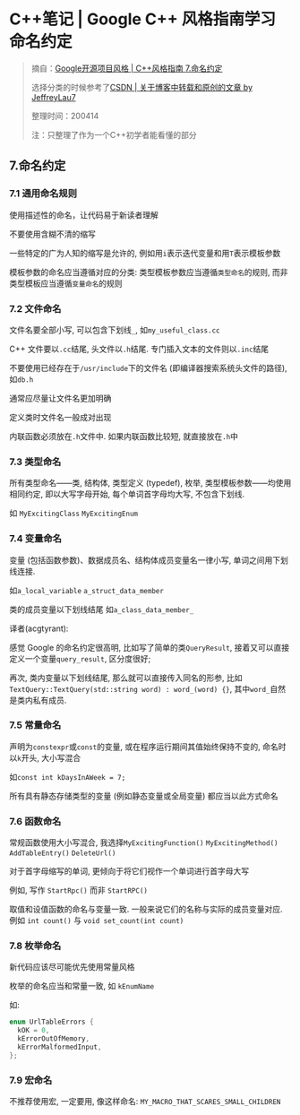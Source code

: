 # C++笔记 | Google C++ 风格指南学习 命名约定

> 摘自：[Google开源项目风格 | C++风格指南 7.命名约定](https://zh-google-styleguide.readthedocs.io/en/latest/contents/)
> 
> 选择分类的时候参考了[CSDN | 关于博客中转载和原创的文章 by JeffreyLau7](https://blog.csdn.net/jeffreylau7/article/details/51276136 "csdn.net")
> 
> 整理时间：200414
> 
> 注：只整理了作为一个C++初学者能看懂的部分

## 7.命名约定

### 7.1 通用命名规则

使用描述性的命名，让代码易于新读者理解

不要使用含糊不清的缩写

一些特定的广为人知的缩写是允许的, 例如用`i`表示迭代变量和用`T`表示模板参数

模板参数的命名应当遵循对应的分类: 类型模板参数应当遵循`类型命名`的规则, 而非类型模板应当遵循`变量命名`的规则

### 7.2 文件命名

文件名要全部小写, 可以包含下划线`_`, 如`my_useful_class.cc`

C++ 文件要以`.cc`结尾, 头文件以`.h`结尾. 专门插入文本的文件则以`.inc`结尾

不要使用已经存在于`/usr/include`下的文件名 (即编译器搜索系统头文件的路径), 如`db.h`

通常应尽量让文件名更加明确

定义类时文件名一般成对出现

内联函数必须放在`.h`文件中. 如果内联函数比较短, 就直接放在`.h`中

### 7.3 类型命名

所有类型命名——类, 结构体, 类型定义 (typedef), 枚举, 类型模板参数——均使用相同约定, 即以大写字母开始, 每个单词首字母均大写, 不包含下划线. 

如 `MyExcitingClass` `MyExcitingEnum`

### 7.4 变量命名

变量 (包括函数参数)、数据成员名、结构体成员变量名一律小写, 单词之间用下划线连接. 

如`a_local_variable` `a_struct_data_member`

类的成员变量以下划线结尾 如`a_class_data_member_`

译者(acgtyrant):

感觉 Google 的命名约定很高明, 比如写了简单的类`QueryResult`, 接着又可以直接定义一个变量`query_result`, 区分度很好;

再次, 类内变量以下划线结尾, 那么就可以直接传入同名的形参, 比如`TextQuery::TextQuery(std::string word) : word_(word) {}`, 其中`word_`自然是类内私有成员.

### 7.5 常量命名

声明为`constexpr`或`const`的变量, 或在程序运行期间其值始终保持不变的, 命名时以`k`开头, 大小写混合

如`const int kDaysInAWeek = 7;`

所有具有静态存储类型的变量 (例如静态变量或全局变量) 都应当以此方式命名

### 7.6 函数命名

常规函数使用大小写混合, 我选择`MyExcitingFunction()` `MyExcitingMethod()` `AddTableEntry()` `DeleteUrl()`

对于首字母缩写的单词, 更倾向于将它们视作一个单词进行首字母大写

例如, 写作 `StartRpc()` 而非 `StartRPC()`

取值和设值函数的命名与变量一致. 一般来说它们的名称与实际的成员变量对应. 例如 `int count()` 与 `void set_count(int count)`

### 7.8 枚举命名
新代码应该尽可能优先使用常量风格

枚举的命名应当和常量一致, 如 `kEnumName`

如:

```cpp
enum UrlTableErrors {
  kOK = 0,
  kErrorOutOfMemory,
  kErrorMalformedInput,
};
```

### 7.9 宏命名

不推荐使用宏, 一定要用, 像这样命名: `MY_MACRO_THAT_SCARES_SMALL_CHILDREN`

